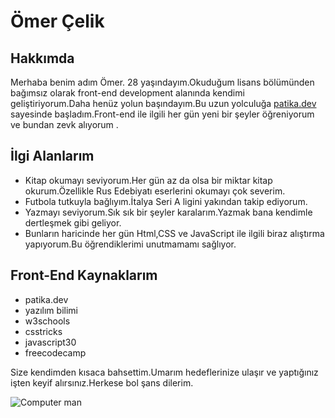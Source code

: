 
# Ömer Çelik

## Hakkımda
Merhaba benim adım Ömer. 28 yaşındayım.Okuduğum lisans bölümünden bağımsız olarak front-end development alanında kendimi geliştiriyorum.Daha henüz yolun başındayım.Bu uzun yolculuğa [patika.dev](https://www.patika.dev/tr) sayesinde başladım.Front-end ile ilgili her gün yeni bir şeyler öğreniyorum ve bundan zevk alıyorum .
     
## İlgi Alanlarım
* Kitap okumayı seviyorum.Her gün az da olsa bir miktar kitap okurum.Özellikle Rus Edebiyatı     eserlerini okumayı çok severim.
* Futbola tutkuyla bağlıyım.İtalya Seri A ligini yakından takip ediyorum.
* Yazmayı seviyorum.Sık sık bir şeyler karalarım.Yazmak bana kendimle dertleşmek gibi geliyor.
* Bunların haricinde her gün Html,CSS ve JavaScript ile ilgili biraz alıştırma yapıyorum.Bu  öğrendiklerimi unutmamamı sağlıyor.
        
## Front-End Kaynaklarım
* patika.dev
* yazılım bilimi
* w3schools
* csstricks
* javascript30
* freecodecamp
    
Size kendimden kısaca bahsettim.Umarım hedeflerinize ulaşır ve yaptığınız işten keyif alırsınız.Herkese bol şans dilerim.


![Computer man](http://www.w3schools.com/html/programming.gif)
    
